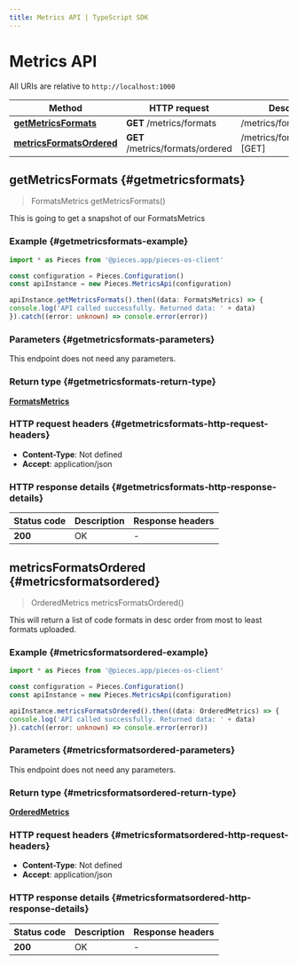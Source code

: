 ```yaml
---
title: Metrics API | TypeScript SDK
---
```


# Metrics API

All URIs are relative to `http://localhost:1000`

Method | HTTP request | Description
------------- | ------------- | -------------
[**getMetricsFormats**](MetricsApi#getmetricsformats) | **GET** /metrics/formats | /metrics/formats [GET]
[**metricsFormatsOrdered**](MetricsApi#metricsformatsordered) | **GET** /metrics/formats/ordered | /metrics/formats/ordered [GET]


## **getMetricsFormats** {#getmetricsformats}
> FormatsMetrics getMetricsFormats()

This is going to get a snapshot of our FormatsMetrics

### Example {#getmetricsformats-example}

```typescript
import * as Pieces from '@pieces.app/pieces-os-client'

const configuration = Pieces.Configuration()
const apiInstance = new Pieces.MetricsApi(configuration)

apiInstance.getMetricsFormats().then((data: FormatsMetrics) => {
console.log('API called successfully. Returned data: ' + data)
}).catch((error: unknown) => console.error(error))
```

### Parameters {#getmetricsformats-parameters}

This endpoint does not need any parameters.


### Return type {#getmetricsformats-return-type}

[**FormatsMetrics**](../models/FormatsMetrics)

### HTTP request headers {#getmetricsformats-http-request-headers}

- **Content-Type**: Not defined
- **Accept**: application/json


### HTTP response details {#getmetricsformats-http-response-details}
| Status code | Description | Response headers
|-------------|-------------|------------------
**200** | OK |  -  |

## **metricsFormatsOrdered** {#metricsformatsordered}
> OrderedMetrics metricsFormatsOrdered()

This will return a list of code formats in desc order from most to least formats uploaded.

### Example {#metricsformatsordered-example}

```typescript
import * as Pieces from '@pieces.app/pieces-os-client'

const configuration = Pieces.Configuration()
const apiInstance = new Pieces.MetricsApi(configuration)

apiInstance.metricsFormatsOrdered().then((data: OrderedMetrics) => {
console.log('API called successfully. Returned data: ' + data)
}).catch((error: unknown) => console.error(error))
```

### Parameters {#metricsformatsordered-parameters}

This endpoint does not need any parameters.


### Return type {#metricsformatsordered-return-type}

[**OrderedMetrics**](../models/OrderedMetrics)

### HTTP request headers {#metricsformatsordered-http-request-headers}

- **Content-Type**: Not defined
- **Accept**: application/json


### HTTP response details {#metricsformatsordered-http-response-details}
| Status code | Description | Response headers
|-------------|-------------|------------------
**200** | OK |  -  |



